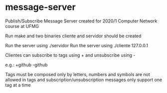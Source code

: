 # message-server
Publish/Subscribe Message Server created for 2020/1 Computer Network course at UFMG

Run make and two binaries cliente and servidor should be created

Run the server using ./servidor <port> Run the server using ./cliente 127.0.0.1 <port>

Clientes can subscribe to tags using + and unsubscribe using -

e.g.: +github -github

Tags must be composed only by letters, numbers and symbols are not allowed in tags and subscription/unsubscription messages only support one tag at a time
